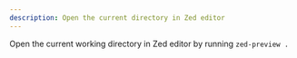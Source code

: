 ```yaml
---
description: Open the current directory in Zed editor
---
```


Open the current working directory in Zed editor by running `zed-preview .`
